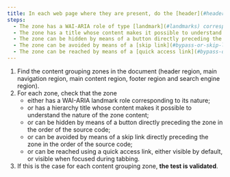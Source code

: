 ```yaml
---
title: In each web page where they are present, do the [header](#header-region), [main navigation](#menu-and-navigation-bar), [main content](#main-content-region), [footer](#footer-region) and [search engine](#search-engine-internal-to-a-website) regions comply with at least one of these conditions?
steps:
  - The zone has a WAI-ARIA role of type [landmark](#landmarks) corresponding to its nature.
  - The zone has a title whose content makes it possible to understand the nature of the zone's content.
  - The zone can be hidden by means of a button directly preceding the zone in the order of the source code.
  - The zone can be avoided by means of a [skip link](#bypass-or-skip-links) directly preceding the zone in the order of the source code.
  - The zone can be reached by means of a [quick access link](#bypass-or-skip-links) visible or, failing that, visible when focused.
---
```


1. Find the content grouping zones in the document (header region, main navigation region, main content region, footer region and search engine region).
2. For each zone, check that the zone
   - either has a WAI-ARIA landmark role corresponding to its nature;
   - or has a hierarchy title whose content makes it possible to understand the nature of the zone content;
   - or can be hidden by means of a button directly preceding the zone in the order of the source code;
   - or can be avoided by means of a skip link directly preceding the zone in the order of the source code;
   - or can be reached using a quick access link, either visible by default, or visible when focused during tabbing.
3. If this is the case for each content grouping zone, **the test is validated**.
